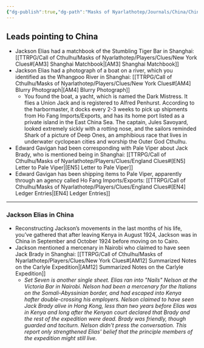 ```yaml
---
{"dg-publish":true,"dg-path":"Masks of Nyarlathotep/Journals/China/China Leads.md","permalink":"/masks-of-nyarlathotep/journals/china/china-leads/","tags":["TTRPG/Games/MoN"]}
---
```


## Leads pointing to China

- Jackson Elias had a matchbook of the Stumbling Tiger Bar in Shanghai: [[TTRPG/Call of Cthulhu/Masks of Nyarlathotep/Players/Clues/New York Clues#[AM3] Shanghai Matchbook\|[AM3] Shanghai Matchbook]]
- Jackson Elias had a photograph of a boat on a river, which you identified as the Whangpoo River in Shanghai: [[TTRPG/Call of Cthulhu/Masks of Nyarlathotep/Players/Clues/New York Clues#[AM4] Blurry Photograph\|[AM4] Blurry Photograph]]
	- You found the boat, a yacht, which is named the Dark Mistress. It flies a Union Jack and is registered to Alfred Penhurst. According to the harbormaster, it docks every 2-3 weeks to pick up shipments from Ho Fang Imports/Exports, and has its home port listed as a private island in the East China Sea. The captain, Jules Savoyard, looked extremely sickly with a rotting nose, and the sailors reminded Shark of a picture of Deep Ones, an amphibious race that lives in underwater cyclopean cities and worship the Outer God Cthulhu.
- Edward Gavigan had been corresponding with Pale Viper about Jack Brady, who is mentioned being in Shanghai: [[TTRPG/Call of Cthulhu/Masks of Nyarlathotep/Players/Clues/England Clues#[EN5] Letter to Pale Viper\|[EN5] Letter to Pale Viper]]
- Edward Gavigan has been shipping items to Pale Viper, apparently through an agency called Ho Fang Imports/Exports: [[TTRPG/Call of Cthulhu/Masks of Nyarlathotep/Players/Clues/England Clues#[EN4] Ledger Entries\|[EN4] Ledger Entries]]

---

### Jackson Elias in China

- Reconstructing Jackson’s movements in the last months of his life, you’ve gathered that after leaving Kenya in August 1924, Jackson was in China in September and October 1924 before moving on to Cairo.
- Jackson mentioned a mercenary in Nairobi who claimed to have seen Jack Brady in Shanghai: [[TTRPG/Call of Cthulhu/Masks of Nyarlathotep/Players/Clues/New York Clues#[AM12] Summarized Notes on the Carlyle Expedition\|[AM12] Summarized Notes on the Carlyle Expedition]]
    - _Set Seven is another single sheet. Elias ran into "Nails" Nelson at the Victoria Bar in Nairobi. Nelson had been a mercenary for the Italians on the Somali-Abyssinian border, and had escaped into Kenya hafter double-crossing his employers. Nelson claimed to have seen Jack Brady alive in Hong Kong, less than two years before Elias was in Kenya and long after the Kenyan court declared that Brady and the rest of the expedition were dead. Brady was friendly, though guarded and taciturn. Nelson didn't press the conversation. This report only strengthened Elias' belief that the principle members of the expedition might still live._